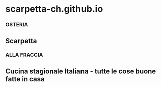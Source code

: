 scarpetta-ch.github.io
======================

### OSTERIA
## Scarpetta
### ALLA FRACCIA

Cucina stagionale Italiana - tutte le cose buone fatte in casa
--------------------------------------------------------------

